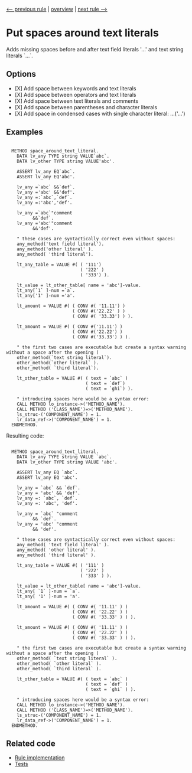 [<-- previous rule](EmptyLinesInClassDefinitionRule.md) | [overview](../rules.md) | [next rule -->](ClosingBracketsPositionRule.md)

# Put spaces around text literals

Adds missing spaces before and after text field literals '...' and text string literals \`...\`.

## Options

* \[X\] Add space between keywords and text literals
* \[X\] Add space between operators and text literals
* \[X\] Add space between text literals and comments
* \[X\] Add space between parentheses and character literals
* \[X\] Add space in condensed cases with single character literal: ...\('...'\)

## Examples


```ABAP

  METHOD space_around_text_literal.
    DATA lv_any TYPE string VALUE`abc`.
    DATA lv_other TYPE string VALUE'abc'.

    ASSERT lv_any EQ`abc`.
    ASSERT lv_any EQ'abc'.

    lv_any =`abc` &&`def`.
    lv_any ='abc' &&'def'.
    lv_any =:`abc`,`def`.
    lv_any =:'abc','def'.

    lv_any =`abc`"comment
          &&`def`.
    lv_any ='abc'"comment
          &&'def'.

    " these cases are syntactically correct even without spaces:
    any_method('text field literal').
    any_method('other literal' ).
    any_method( 'third literal').

    lt_any_table = VALUE #( ( '111')
                            ( '222' )
                            ( '333') ).

    lt_value = lt_other_table[ name = 'abc']-value.
    lt_any[`1` ]-num =`a`.
    lt_any['1' ]-num ='a'.

    lt_amount = VALUE #( ( CONV #( '11.11') )
                         ( CONV #('22.22' ) )
                         ( CONV #( '33.33') ) ).

    lt_amount = VALUE #( ( CONV #('11.11') )
                         ( CONV #('22.22') )
                         ( CONV #('33.33') ) ).

    " the first two cases are executable but create a syntax warning without a space after the opening (
    other_method(`text string literal`).
    other_method(`other literal` ).
    other_method( `third literal`).

    lt_other_table = VALUE #( ( text = `abc` )
                              ( text = `def`)
                              ( text = `ghi`) ).

    " introducing spaces here would be a syntax error:
    CALL METHOD lo_instance->('METHOD_NAME').
    CALL METHOD ('CLASS_NAME')=>('METHOD_NAME').
    ls_struc-('COMPONENT_NAME') = 1.
    lr_data_ref->('COMPONENT_NAME') = 1.
  ENDMETHOD.
```

Resulting code:

```ABAP

  METHOD space_around_text_literal.
    DATA lv_any TYPE string VALUE `abc`.
    DATA lv_other TYPE string VALUE 'abc'.

    ASSERT lv_any EQ `abc`.
    ASSERT lv_any EQ 'abc'.

    lv_any = `abc` && `def`.
    lv_any = 'abc' && 'def'.
    lv_any =: `abc`, `def`.
    lv_any =: 'abc', 'def'.

    lv_any = `abc` "comment
          && `def`.
    lv_any = 'abc' "comment
          && 'def'.

    " these cases are syntactically correct even without spaces:
    any_method( 'text field literal' ).
    any_method( 'other literal' ).
    any_method( 'third literal' ).

    lt_any_table = VALUE #( ( '111' )
                            ( '222' )
                            ( '333' ) ).

    lt_value = lt_other_table[ name = 'abc']-value.
    lt_any[ `1` ]-num = `a`.
    lt_any[ '1' ]-num = 'a'.

    lt_amount = VALUE #( ( CONV #( '11.11' ) )
                         ( CONV #( '22.22' ) )
                         ( CONV #( '33.33' ) ) ).

    lt_amount = VALUE #( ( CONV #( '11.11' ) )
                         ( CONV #( '22.22' ) )
                         ( CONV #( '33.33' ) ) ).

    " the first two cases are executable but create a syntax warning without a space after the opening (
    other_method( `text string literal` ).
    other_method( `other literal` ).
    other_method( `third literal` ).

    lt_other_table = VALUE #( ( text = `abc` )
                              ( text = `def` )
                              ( text = `ghi` ) ).

    " introducing spaces here would be a syntax error:
    CALL METHOD lo_instance->('METHOD_NAME').
    CALL METHOD ('CLASS_NAME')=>('METHOD_NAME').
    ls_struc-('COMPONENT_NAME') = 1.
    lr_data_ref->('COMPONENT_NAME') = 1.
  ENDMETHOD.
```

## Related code

* [Rule implementation](../../com.sap.adt.abapcleaner/src/com/sap/adt/abapcleaner/rules/spaces/SpaceAroundTextLiteralRule.java)
* [Tests](../../test/com.sap.adt.abapcleaner.test/src/com/sap/adt/abapcleaner/rules/spaces/SpaceAroundTextLiteralTest.java)

